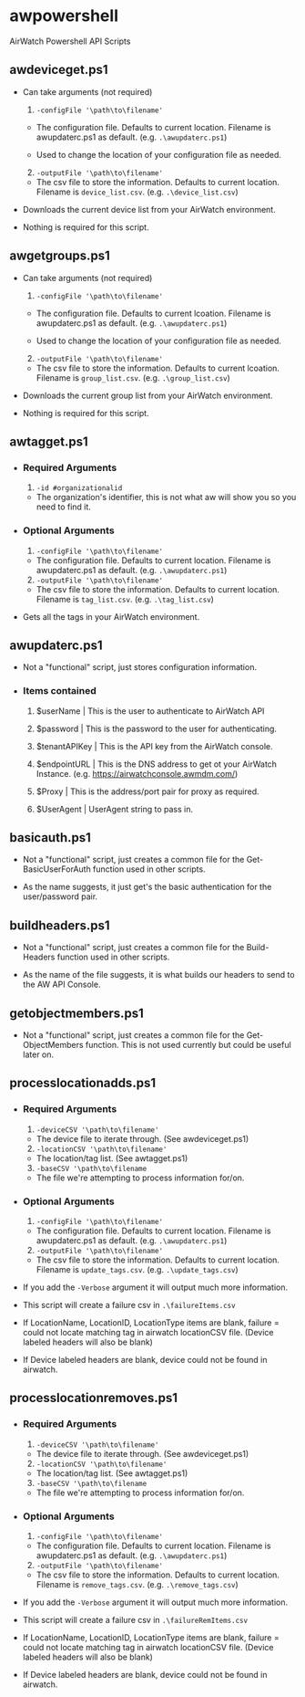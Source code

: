 # awpowershell
AirWatch Powershell API Scripts

## awdeviceget.ps1

  * Can take arguments (not required)

    1. `-configFile '\path\to\filename'`

      * The configuration file. Defaults to current location. Filename is awupdaterc.ps1 as default. (e.g. `.\awupdaterc.ps1`)

      * Used to change the location of your configuration file as needed.

    2. `-outputFile '\path\to\filename'`

      * The csv file to store the information. Defaults to current location. Filename is `device_list.csv`. (e.g. `.\device_list.csv`)

  * Downloads the current device list from your AirWatch environment.

  * Nothing is required for this script.

## awgetgroups.ps1

  * Can take arguments (not required)

    1. `-configFile '\path\to\filename'`

      * The configuration file. Defaults to current lcoation. Filename is awupdaterc.ps1 as default. (e.g. `.\awupdaterc.ps1`)

      * Used to change the location of your configuration file as needed.

    2. `-outputFile '\path\to\filename'`

      * The csv file to store the information. Defaults to current lcoation. Filename is `group_list.csv`. (e.g. `.\group_list.csv`)

  * Downloads the current group list from your AirWatch environment.

  * Nothing is required for this script.

## awtagget.ps1

  * ### Required Arguments

    1. `-id #organizationalid`

      * The organization's identifier, this is not what aw will show you so you need to find it.

  * ### Optional Arguments

    1. `-configFile '\path\to\filename'`

      * The configuration file. Defaults to current location. Filename is awupdaterc.ps1 as default. (e.g. `.\awupdaterc.ps1`)

    2. `-outputFile '\path\to\filename'`

      * The csv file to store the information. Defaults to current location. Filename is `tag_list.csv`. (e.g. `.\tag_list.csv`)

  * Gets all the tags in your AirWatch environment.


## awupdaterc.ps1

  * Not a "functional" script, just stores configuration information.

  * ### Items contained

    1. $userName | This is the user to authenticate to AirWatch API

    2. $password | This is the password to the user for authenticating.

    3. $tenantAPIKey | This is the API key from the AirWatch console.

    4. $endpointURL | This is the DNS address to get ot your AirWatch Instance. (e.g. https://airwatchconsole.awmdm.com/)

    5. $Proxy | This is the address/port pair for proxy as required.

    6. $UserAgent | UserAgent string to pass in.

## basicauth.ps1

  * Not a "functional" script, just creates a common file for the Get-BasicUserForAuth function used in other scripts.

  * As the name suggests, it just get's the basic authentication for the user/password pair.

## buildheaders.ps1

  * Not a "functional" script, just creates a common file for the Build-Headers function used in other scripts.

  * As the name of the file suggests, it is what builds our headers to send to the AW API Console.

## getobjectmembers.ps1

  * Not a "functional" script, just creates a common file for the Get-ObjectMembers function. This is not used currently but could be useful later on.

## processlocationadds.ps1

  * ### Required Arguments

    1. `-deviceCSV '\path\to\filename'`

      * The device file to iterate through. (See awdeviceget.ps1)

    2. `-locationCSV '\path\to\filename'`

      * The location/tag list. (See awtagget.ps1)

    3. `-baseCSV '\path\to\filename`

      * The file we're attempting to process information for/on.

  * ### Optional Arguments

    1. `-configFile '\path\to\filename'`

      * The configuration file. Defaults to current location. Filename is awupdaterc.ps1 as default. (e.g. `.\awupdaterc.ps1`)

    2. `-outputFile '\path\to\filename'`

      * The csv file to store the information. Defaults to current location. Filename is `update_tags.csv`. (e.g. `.\update_tags.csv`)

  * If you add the `-Verbose` argument it will output much more information.

  * This script will create a failure csv in `.\failureItems.csv`

  * If LocationName, LocationID, LocationType items are blank, failure = could not locate matching tag in airwatch locationCSV file. (Device labeled headers will also be blank)

  * If Device labeled headers are blank, device could not be found in airwatch.

## processlocationremoves.ps1

  * ### Required Arguments

    1. `-deviceCSV '\path\to\filename'`

      * The device file to iterate through. (See awdeviceget.ps1)

    2. `-locationCSV '\path\to\filename'`

      * The location/tag list. (See awtagget.ps1)

    3. `-baseCSV '\path\to\filename`

      * The file we're attempting to process information for/on.

  * ### Optional Arguments

    1. `-configFile '\path\to\filename'`

      * The configuration file. Defaults to current location. Filename is awupdaterc.ps1 as default. (e.g. `.\awupdaterc.ps1`)

    2. `-outputFile '\path\to\filename'`

      * The csv file to store the information. Defaults to current location. Filename is `remove_tags.csv`. (e.g. `.\remove_tags.csv`)

  * If you add the `-Verbose` argument it will output much more information.

  * This script will create a failure csv in `.\failureRemItems.csv`

  * If LocationName, LocationID, LocationType items are blank, failure = could not locate matching tag in airwatch locationCSV file. (Device labeled headers will also be blank)

  * If Device labeled headers are blank, device could not be found in airwatch.
